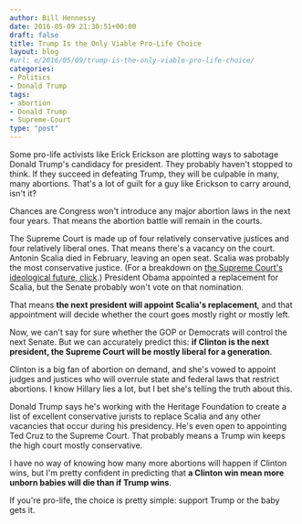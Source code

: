 ```yaml
---
author: Bill Hennessy
date: 2016-05-09 21:30:51+00:00
draft: false
title: Trump Is the Only Viable Pro-Life Choice
layout: blog
#url: e/2016/05/09/trump-is-the-only-viable-pro-life-choice/
categories:
- Politics
- Donald Trump
tags:
- abortion
- Donald Trump
- Supreme-Court
type: "post"
---
```


Some pro-life activists like Erick Erickson are plotting ways to sabotage Donald Trump's candidacy for president. They probably haven't stopped to think. If they succeed in defeating Trump, they will be culpable in many, many abortions. That's a lot of guilt for a guy like Erickson to carry around, isn't it?

Chances are Congress won't introduce any major abortion laws in the next four years. That means the abortion battle will remain in the courts.

The Supreme Court is made up of four relatively conservative justices and four relatively liberal ones. That means there's a vacancy on the court. Antonin Scalia died in February, leaving an open seat. Scalia was probably the most conservative justice. (For a breakdown on [the Supreme Court's ideological future, click](https://hennessysview.com/2016/04/02/strategist-looks-supreme-court-nomination/).) President Obama appointed a replacement for Scalia, but the Senate probably won't vote on that nomination.

That means **the next president will appoint Scalia's replacement**, and that appointment will decide whether the court goes mostly right or mostly left.

Now, we can't say for sure whether the GOP or Democrats will control the next Senate. But we can accurately predict this: **if Clinton is the next president, the Supreme Court will be mostly liberal for a generation**.

Clinton is a big fan of abortion on demand, and she's vowed to appoint judges and justices who will overrule state and federal laws that restrict abortions. I know Hillary lies a lot, but I bet she's telling the truth about this.

Donald Trump says he's working with the Heritage Foundation to create a list of excellent conservative jurists to replace Scalia and any other vacancies that occur during his presidency. He's even open to appointing Ted Cruz to the Supreme Court. That probably means a Trump win keeps the high court mostly conservative.

I have no way of knowing how many more abortions will happen if Clinton wins, but I'm pretty confident in predicting that **a Clinton win mean more unborn babies will die than if Trump wins**.

If you're pro-life, the choice is pretty simple: support Trump or the baby gets it.
